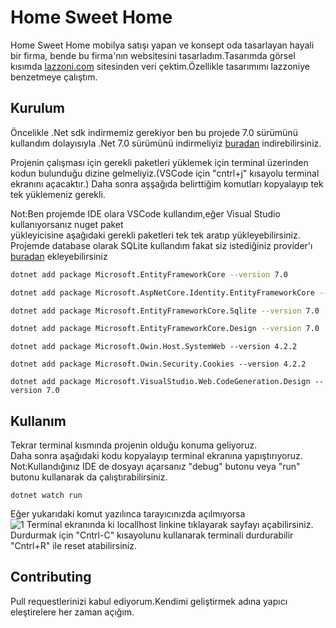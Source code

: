 # Home Sweet Home

Home Sweet Home mobilya satışı yapan ve konsept oda tasarlayan hayali bir firma,
bende bu firma'nın websitesini tasarladım.Tasarımda görsel kısımda [lazzoni.com](https://lazzoni.com/) sitesinden veri çektim.Özellikle tasarımımı lazzoniye benzetmeye çalıştım.

## Kurulum
Öncelikle .Net sdk indirmemiz gerekiyor ben bu projede 7.0 sürümünü kullandım dolayısıyla .Net 7.0 sürümünü indirmeliyiz [buradan](https://dotnet.microsoft.com/en-us/download/dotnet) indirebilirsiniz.

Projenin çalışması için gerekli paketleri yüklemek için terminal üzerinden kodun bulunduğu dizine gelmeliyiz.(VSCode için "cntrl+j" kısayolu terminal ekranını açacaktır.)
Daha sonra aşşağıda belirttiğim komutları kopyalayıp tek tek yüklemeniz gerekli.  

Not:Ben projemde IDE olara VSCode kullandım,eğer Visual Studio kullanıyorsanız nuget paket  
yükleyicisine aşağıdaki gerekli paketleri tek tek aratıp yükleyebilirsiniz.  
Projemde database olarak SQLite kullandım fakat siz istediğiniz provider'ı [buradan](https://learn.microsoft.com/en-us/ef/core/providers/?tabs=dotnet-core-cli) ekleyebilirsiniz


```bash
dotnet add package Microsoft.EntityFrameworkCore --version 7.0
```  
```bash
dotnet add package Microsoft.AspNetCore.Identity.EntityFrameworkCore --version 7.0
```

```bash
dotnet add package Microsoft.EntityFrameworkCore.Sqlite --version 7.0
```
```bash
dotnet add package Microsoft.EntityFrameworkCore.Design --version 7.0
```
```
dotnet add package Microsoft.Owin.Host.SystemWeb --version 4.2.2
```
```
dotnet add package Microsoft.Owin.Security.Cookies --version 4.2.2
```
```
dotnet add package Microsoft.VisualStudio.Web.CodeGeneration.Design --version 7.0
```
## Kullanım
Tekrar terminal kısmında projenin olduğu konuma geliyoruz.  
Daha sonra aşağıdaki kodu kopyalayıp terminal ekranına yapıştırıyoruz.  
Not:Kullandığınız IDE de dosyayı açarsanız "debug" butonu veya "run" butonu kullanarak da çalıştırabilirsiniz.
```
dotnet watch run
```
Eğer yukarıdaki komut yazılınca tarayıcınızda açılmıyorsa  
![1](https://drive.google.com/file/d/1fdSZCJTw3wyy20A_Lv-dVSF3PW9I9iN-/view?usp=sharing)
Terminal ekranında ki  locallhost linkine tıklayarak sayfayı açabilirsiniz.  
Durdurmak için "Cntrl-C" kısayolunu kullanarak terminali durdurabilir "Cntrl+R" ile reset atabilirsiniz.

## Contributing

Pull requestlerinizi kabul ediyorum.Kendimi geliştirmek adına yapıcı eleştirelere her zaman açığım.



